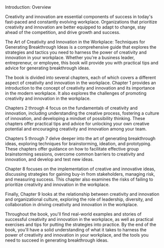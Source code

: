 Introduction: Overview

Creativity and innovation are essential components of success in today's fast-paced and constantly evolving workplace. Organizations that prioritize creativity and innovation are better equipped to adapt to change, stay ahead of the competition, and drive growth and success.

The Art of Creativity and Innovation in the Workplace: Techniques for Generating Breakthrough Ideas is a comprehensive guide that explores the strategies and tactics you need to harness the power of creativity and innovation in your workplace. Whether you're a business leader, entrepreneur, or employee, this book will provide you with practical tips and advice for generating breakthrough ideas.

The book is divided into several chapters, each of which covers a different aspect of creativity and innovation in the workplace. Chapter 1 provides an introduction to the concept of creativity and innovation and its importance in the modern workplace. It also explores the challenges of promoting creativity and innovation in the workplace.

Chapters 2 through 4 focus on the fundamentals of creativity and innovation, including understanding the creative process, fostering a culture of innovation, and developing a mindset of possibility thinking. These chapters offer practical tips and advice for unlocking your own creative potential and encouraging creativity and innovation among your team.

Chapters 5 through 7 delve deeper into the art of generating breakthrough ideas, exploring techniques for brainstorming, ideation, and prototyping. These chapters offer guidance on how to facilitate effective group brainstorming sessions, overcome common barriers to creativity and innovation, and develop and test new ideas.

Chapter 8 focuses on the implementation of creative and innovative ideas, discussing strategies for gaining buy-in from stakeholders, managing risk, and measuring success. This chapter also examines the risks of failing to prioritize creativity and innovation in the workplace.

Finally, Chapter 9 looks at the relationship between creativity and innovation and organizational culture, exploring the role of leadership, diversity, and collaboration in driving creativity and innovation in the workplace.

Throughout the book, you'll find real-world examples and stories of successful creativity and innovation in the workplace, as well as practical exercises and tips for putting the strategies into practice. By the end of the book, you'll have a solid understanding of what it takes to harness the power of creativity and innovation in your workplace, and the tools you need to succeed in generating breakthrough ideas.
